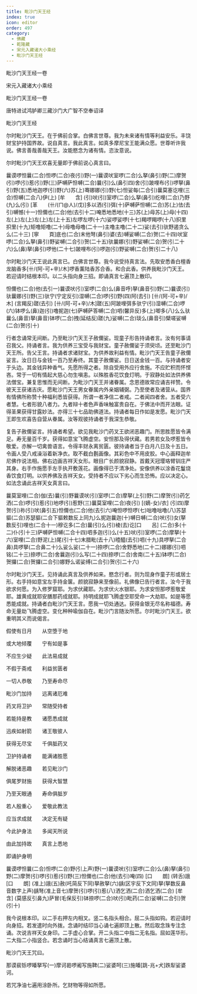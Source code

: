 ```yaml
---
title: 毗沙门天王经
index: true
icon: editor
order: 497
category:
  - 佛藏
  - 乾隆藏
  - 宋元入藏诸大小乘经
  - 毗沙门天王经
---
```


毗沙门天王经一卷  

宋元入藏诸大小乘经  

毗沙门天王经一卷  

唐特进试鸿胪卿三藏沙门大广智不空奉诏译  

毗沙门天王经  

尔时毗沙门天王。在于佛前合掌。白佛言世尊。我为未来诸有情等利益安乐。丰饶财宝护持国界故。说自真言。我此真言。如真多摩尼宝王能满众愿。世尊听许我说。佛言善哉善哉天王。汝能愍念为诸有情。恣汝意说。  

尔时毗沙门天王欢喜无量即于佛前说心真言曰。  

曩谟啰怛曩(二合)怛啰(二合)夜(引)野(一)曩谟吠室啰(二合)么拏(鼻引)野(二)摩贺(引)啰(引)惹(引)野(三)萨嚩萨怛嚩(二合)曩(引)么(鼻引四)舍(引)跛哩布(引)啰拏(鼻引)野(五)悉地迦啰(引)野(六)苏(上)骞娜娜(引)野(七)怛娑每(二合引)曩莫塞讫哩(三合)怛嚩(二合八)伊(上) [牟　　含] (引)吠(引)室啰(二合)么拏(鼻引)纥哩(二合)乃野(九)么(引) [革　　(卄/(ㄇ@人)/戊)]多以洒(引)弭(十)萨嚩萨怛嚩(二合)苏(上)佉(去引)嚩憾(十一)怛儞也(二合)他(去引十二)唵悉地悉地(十三)苏(上)母苏(上)母(十四)左(上)左(上)左(上)左(上十五)左啰左啰(十六)娑啰娑啰(十七)羯啰羯啰(十八)抧里抧里(十九)矩噜矩噜(二十)母噜母噜(二十一)主噜主噜(二十二)娑(去引)驮野遏贪么么(二十三) [寧　　頁]底也(二合)末他弩(鼻引)婆(去)嚩娑嚩(二合)贺(二十四)吠室啰(二合)么拏(鼻引)野娑嚩(二合引)贺(二十五)驮曩娜(引)野娑嚩(二合)贺(引二十六)么(鼻)拏(鼻引)啰他(二十七)跛哩布(引)啰迦(引)野娑嚩(二合)贺(引二十八)  

尔时毗沙门天王说此真言已。白佛言世尊。我今说受持真言法。先取安悉香白檀香龙脑香多[卄/(阿-可+辛)/木]啰香薰陆香苏合香。和合此香。供养我毗沙门天王。若迎请时结根本印。以二头指向身三招。即诵真言七遍顶上散印。  

怛儞也(二合)他(去引一)曩谟吠(引)室啰(二合)么(鼻音呼)拏(鼻音引)野(二)曩谟(引)驮曩娜(引)野(三)驮宁(宁定反引)湿嚩(二合)啰(引)野(四)阿(去引) [卄/(阿-可+辛)/木] (言羯反)蹉(去引) [卄/(阿-可+辛)/木]蹉(五)阿跛哩弭多驮宁(引)湿嚩(二合)啰(六)钵啰么(鼻)迦(引)噜抳迦(七)萨嚩萨答嚩(二合)呬(馨异反)多(上)唧多(八)么么驮曩么(鼻音)拏(鼻音)钵啰(二合)拽(延结反)蹉(九)娑嚩(二合)琰么(鼻音引)檗嗟娑嚩(二合)贺(引十)  

行者念诵常无间断。乃至毗沙门天王子赦儞娑。现童子形告持诵者言。汝有何事请召我父。持诵者言。我为供养三宝受与我财宝。童子赦儞娑于须臾顷。还至毗沙门天王所。告父王言。持诵者求诸财宝。为供养故利益有情。毗沙门天王告童子赦儞娑言。汝日日与金钱一百乃至寿终。其童子赦儞娑。日日送金钱一百。与持诵者安于头边。其金钱异种香气。先愿所得之者。除自受用外应行舍施。不应贮积而怀悭吝。常于一切有情起大慈心勿生嗔恚。以殊胜香花饮食灯明。于寂静处如法供养佛法僧宝。兼复思惟而无间断。为毗沙门天王并诸眷属。念恩德故常应诵吉祥赞。令彼天王获诸吉庆。愿毗沙门天王男女眷属内外亲姻辅弼。乃至使者及诸营从。国界有情佛所称赞十种福利悉皆获得。所谓一者净信二者戒。二者闻四者舍。五者受六者慧。七者形貌八者力。九者辩十者色声香味触富贵自在。于佛法中而开法眼。证得圣果获得甘露妙法。亦得三十七品助佛道法。持诵者每日作如是发愿。毗沙门天王即生欢喜告自营从眷属。汝等观彼持诵者于我深生恭敬。  

复告子赦儞娑言。持诵者希望。欲见我毗沙门药叉王欲闭恶趣门。所思胜愿皆令满足。寿无量百千岁。获得如意宝飞腾虚空。安怛那及得伏藏。若男若女及啰惹皆令敬爱。亦解一切禽兽语言。令得丰财永离贫匮。彼持诵者当于白月八日及十五日。令画人受八戒澡浴着新净衣。取不截白氎画像。其彩色中不用皮胶。中心画释迦牟尼佛作说法相。佛右边画吉祥天女形。眼目广长颜貌寂静。首戴天冠璎珞臂钏庄严其身。右手作施愿手左手执开敷莲花。画像得已于清净处。安像供养以涂香花鬘烧香饮食灯明。以供养佛及吉祥天女。受持者不应以下劣心而生恐怖。应以决定心。如法念诵此吉祥天女真言曰。  

曩莫室哩(二合)伽(去)曩(引)野曩谟吠(引)室啰(二合)摩拏(上引)野(二)摩贺(引)药乞洒(二合)啰(引)惹(引)地啰(引)惹野(三)曩莫室哩(二合)夜(引) [(嫡-女)/衣] (引四)摩贺(引)祢(引)吠(鼻引五)怛儞也(二合)他(去引六)唵怛啰怛啰(七)咄噜咄噜(八)苏瑟貙(二合)苏瑟貙(二合下貙敕数反上同九)么抳迦曩迦(十)嚩日嚩(二合)吠(引)女(拏数反引)哩也(二合十一)穆讫多(二合)曩(引)么(引)棱(去)讫[口　　呂] (二合)多(十二)仆(引十三)萨嚩萨怛嚩(二合十四)呬多迦(引)么(十五)吠(引)室啰(二合)摩拏(十六)室哩(二合)野泥(上)尾(引十七)末腊毗(去十八)曀醯(去引)呬(十九)具啰拏(二合鼻)具啰拏(二合鼻二十)么娑么娑(二十一)捺啰(二合)舍野悉地(二十二)娜娜(引)呬铭(二十三)捺啰(二合)舍曩迦(引)么写(二十四)捺啰(二合)舍南(二十五)钵啰(二合)贺攞(二合)贺攞(二合引)娜野么诺娑缚(二合引)贺(引二十六)  

尔时毗沙门天王。见持诵此真言及供养如来。愍念行者。则为现身作童子形或居士形。右手持如意宝左手持金箧。颜貌寂静来至像前。礼佛像已告行者言。汝今于我欲求何愿。为入修罗窟耶。为求伏藏耶。为求伏火水银耶。为求安怛那啰惹敬爱耶。雄黄成就耶安膳那药成就耶。持明成就耶飞腾虚空耶受命一大劫耶。如是等愿悉能成就。持诵者白毗沙门天王言。愿我一切处通达。获得金银无尽名称福德。寿命无量劫飞腾虚空。变化种种瑜伽自在。毗沙门言随汝所愿。尔时毗沙门天王。欲重明其义而说偈言。  

假使有日月　　从空堕于地  

或大地倾覆　　宁有如是事  

不应生少疑　　此法易成就  

不假于斋戒　　利益贫匮者  

一切人恭敬　　乃至寿命尽  

毗沙门加持　　远离诸厄难  

药叉将卫护　　常随受持者  

若能持是教　　诸愿悉成就  

迅疾如射箭　　诸王敬彼人  

获得无尽宝　　千俱胝药叉  

卫护持诵者　　能满诸胜愿  

解脱诸恶趣　　若见毗沙门  

俱尾罗财施　　获得大智慧  

乃至天眼通　　寿命俱胝岁  

若人殷重心　　爱敬此教法  

应当求成就　　决定无有疑  

今此护身法　　多闻天所说  

由此加持故　　真言上悉地  

即诵护身明  

曩谟啰怛曩(二合)怛啰(二合)野(引上声)野(一)曩谟吠(引)室啰(二合)么(鼻)拏(鼻引)野(二)摩贺(引)啰(引)惹(引)野(三)怛儞也(二合)他(去引)唵(四) [口　　朗] (转舌)誐[口　　朗] (准上)誐(五)赦(吒简反下同)拏赦拏(六)龋(区宇反下文同)拏(拏数反鼻音数字上声)龋弩(准上音七)摩贺(引)啰(引)惹(八)洒乞洒(二合)洒乞洒(二合) [牟　　含] (莫感反引鼻九)萨冒(毛保反引)钵捺啰(二合)吠(引)毗药(二合)娑嚩(二合引)贺(引十)  

我今说根本印。以二手右押左内相叉。竖二名指头相合。屈二头指如钩。若迎请时向身招。若发遣时向外拨。念诵时结印当心诵七遍即顶上散。然后取念珠专注念诵。次说吉祥天女身印。二手虚心合掌。开二头指二中指二无名指。屈如莲华形。二大指二小指竖合。若念诵时当心结诵真言七遍顶上散。  

毗沙门天王咒曰。  

那谟裴铄啰皤拏写(一)摩诃曷啰阇写施鞞(二)娑婆呵(三)施皤[跳-兆+犬]跌犁娑婆诃。  

若咒净油七遍用涂卧所。乞财物等得如所愿。  
